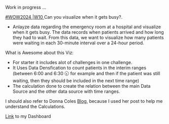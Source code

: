 Work in progress ... 

[#WOW2024 |W10 ](https://workout-wednesday.com/2024w10tab/) Can you visualize when it gets busy?.

* Anlayze data regarding the emergency room at a hospital and visualize when it gets busy.
The data records when patients arrived and how long they had to wait. From this data, we want to visualize how many patients were waiting in each 30-minute interval over a 24-hour period.

What is Awesome about this Viz:
* For starter it includes alot of challenges in one challenge.
* It Uses Data Densfication to count patients in the interim ranges (between 6:00 and 6:30 🕣 for example and then if the patient was still waiting, then they should be included in the next time range)
* The calculation done to create the relation between the main Data Source and the other data source with time ranges.


I should also refer to Donna Coles [Blog](https://donnacoles.home.blog/2024/03/07/can-you-visualise-when-it-gets-busy/), because I used her post to help me understand the Calculations.


[Link](https://public.tableau.com/app/profile/amira.salama/viz/WOW2024W10Canyouvisualizewhenitgetsbusy_17114888554700/WOW2024W10) to my Dashboard
